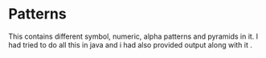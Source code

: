 # Patterns
This contains different symbol, numeric, alpha patterns and pyramids in it.
I had tried to do all this in java and i had also provided output along with it . 
